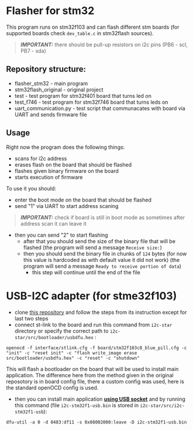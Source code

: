 # Flasher for stm32

This program runs on stm32f103 and can flash different stm boards (for supported boards check ```dev_table.c``` in stm32flash sources).

> **_IMPORTANT:_** there should be pull-up resistors on i2c pins (PB6 - scl, PB7 - sda) 

## Repository structure:
- flasher_stm32 - main program
- stm32flash_original - original project
- test - test program for stm32f401 board that turns led on
- test_f746 - test program for stm32f746 board that turns leds on
- uart_communication.py - test script that communacates with board via UART and sends firmware file

## Usage

Right now the program does the following things:

- scans for i2c address
- erases flash on the board that should be flashed
- flashes given binary firmware on the board
- starts execution of firmware

To use it you should:
- enter the boot mode on the board that should be flashed
- send "1" via UART to start address scaning
> **_IMPORTANT:_** check if board is still in boot mode as sometimes after address scan it can leave it
- then you can send "2" to start flashing
    - after that you should send the size of the binary file that will be flashed (the program will send a message ```Receive size:```)
    - then you should send the binary file in chunks of ```124``` bytes (for now this value is hardcoded as with default value it did not work) (the program will send a message ```Ready to receive portion of data```)
        - this step will continue until the end of the file



# USB-I2C adapter (for stme32f103)

- clone [this repository](https://github.com/daniel-thompson/i2c-star) and follow the steps from its instruction except for last two steps
- connect st-link to the board and run this command from ```i2c-star``` directory or specify the correct path to ```i2c-star/src/bootloader/usbdfu.hex``` :

```{bash}
openocd -f interface/stlink.cfg -f board/stm32f103c8_blue_pill.cfg -c "init" -c "reset init" -c "flash write_image erase src/bootloader/usbdfu.hex" -c "reset" -c "shutdown"
```

This will flash a bootloader on the board that will be used to install main application. 
The difference here from the method given in the original reposotory is in board config file, there a custom config was used, here is the standard openOCD config is used.

- then you can install main application <ins>**using USB socket**</ins> and  by running this command (file ```i2c-stm32f1-usb.bin``` is stored in ```i2c-star/src/i2c-stm32f1-usb```):

```{bash}
dfu-util -a 0 -d 0483:df11 -s 0x08002000:leave -D i2c-stm32f1-usb.bin
```
